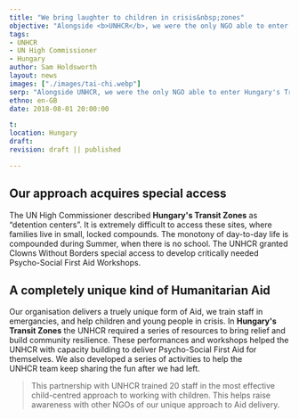 ```yaml
---
title: "We bring laughter to children in crisis&nbsp;zones"
objective: "Alongside <b>UNHCR</b>, we were the only NGO able to enter <b>Hungary's Transit Zones</b> because of our completely unique kind of Humanitarian&nbsp;Aid."
tags:
- UNHCR
- UN High Commissioner
- Hungary
author: Sam Holdsworth
layout: news
images: ["./images/tai-chi.webp"]
serp: "Alongside UNHCR, we were the only NGO able to enter Hungary's Transit Zones because of our completely unique kind of Humanitarian Aid."
ethno: en-GB
date: 2018-08-01 20:00:00

t:
location: Hungary
draft:
revision: draft || published

---
```



<!--
# Partner name
> important endorsement
## About the partnership
- why is this a just cause?
- what is THIS partner's vision for the future?
- how do we meet their goals?
## Technical criteria
- tracking and monitoring
- accountability
- people
-->


## Our approach acquires special access

The UN High Commissioner described <b>Hungary's Transit Zones</b> as “detention&nbsp;centers”. It is extremely difficult to access these sites, where families live in small, locked&nbsp;compounds. The monotony of day-to-day life is compounded during Summer, when there is no&nbsp;school. The UNHCR granted Clowns Without Borders special access to develop critically needed Psycho-Social First Aid&nbsp;Workshops.

## A completely unique kind of Humanitarian&nbsp;Aid

Our organisation delivers a truely unique form of Aid, we train staff in emergancies, and help children and young people in&nbsp;crisis. In <b>Hungary's Transit Zones</b> the UNHCR&nbsp;required a series of resources to bring relief and build community&nbsp;resilience. These performances and&nbsp;workshops helped the UNHCR with capacity building to deliver Psycho-Social First Aid for themselves. We also developed a series of activities to help the UNHCR&nbsp;team keep sharing the fun after we had&nbsp;left.

> This partnership with UNHCR trained 20 staff in the most effective child-centred approach to working with&nbsp;children. This helps raise awareness with other NGOs of our unique approach to Aid delivery.

<!--
**Play** helps children learn about themselves, each other and the world. It strengthens their bodies and their brains. It opens children up to new experiences and provides fertile ground for developing skills. It’s the best and most exciting way to learn.
-->

<!-- We make a change and add resilience to communities -->
<!-- HUNGARY, AUGUST 2018
https://www.cwb-international.org/project/hungary-2018-1242/
2 Shows
52 Audience

FIELD PARTNER
UNHCR

FINANCIAL SUPPORT
Part Funded: UNHCR & CWB UK

TYPE OF PROJECT
Shows and workshops

ARTISTIC TEAM
Amy Gwilliam (Tour Leader), Katharine James, Pipsa (CWB Finland)

SUMMARY
Described as “detention centers” by the UN High Commissioner, refugee children and their families live in containers in small locked compounds in Hungary’s Transit Zones. It is extremely difficult to access these sites and there are no dedicated or regular activities for children. The monotony of day-to-day life is compounded in the Summer months when no school takes places. We shared laughter and play through performances and workshops on each site. Alongside this, we created a clown-based resource to share with  of the clowns’ arrival and support the running of activities after we had left. We delivered a full days playfulness workshop to 20 UNHCR staff raising awareness about our child-centred approach to work with children.
-->
